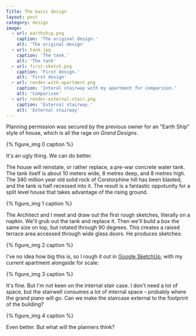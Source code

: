 ```yaml
---
Title: The basic design
layout: post
category: design
image:
  - url: earthship.png
    caption: 'The original design.'
    alt: 'The original design'
  - url: tank.jpg
    caption: 'The tank.'
    alt: 'The tank'
  - url: first-sketch.png
    caption: 'First design.'
    alt: 'First design'
  - url: render-with-apartment.png
    caption: 'Interal stairway with my apartment for comparison.'
    alt: 'Comparison'
  - url: render-external-stair.png
    caption: 'External stairway.'
    alt: 'External stairway'
---
```


Planning permission was secured by the previous owner for an "Earth Ship" style of house, which is all the rage on _Grand Designs_.

{% figure_img 0 caption %}

It's an ugly thing. We can do better.

The house will reinstate, or rather replace, a pre-war concrete water tank. The tank itself is about 10 meters wide, 8 metres deep, and 8 metres high. The 340 million year old solid rock of Corstorphine hill has been blasted, and the tank is half recessed into it. The result is a fantastic oppotunity for a split level house that takes advantage of the rising ground.

{% figure_img 1 caption %}

The Architect and I meet and draw out the first rough sketches, literally on a napkin. We'll grub out the tank and replace it. Then we'll build a box the same size on top, but rotated through 90 degrees. This creates a raised terrace area accessed through wide glass doors. He produces sketches:

{% figure_img 2 caption %}

I've no idea how big this is, so I rough it out in [Google SketchUp](http://www.sketchup.com), with my current apartment alongside for scale:

{% figure_img 3 caption %}

It's fine. But I'm not keen on the internal stair case. I don't need a lot of space, but the stairwell consumes a lot of internal space – probably where the grand piano will go. Can we make the staircase external to the footprint of the building?

{% figure_img 4 caption %}


Even better. But what will the planners think?
